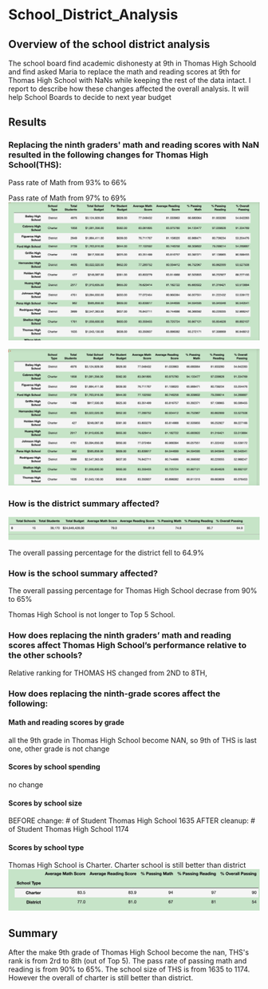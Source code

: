 # School_District_Analysis
## Overview of the school district analysis
The school board  find academic dishonesty at 9th in Thomas High Schoold and find asked Maria to replace the math and reading scores at 9th for Thomas High School with NaNs while keeping the rest of the data intact. I report to describe how these changes affected the overall analysis. It will help School Boards to decide to next year budget
## Results 

### Replacing the ninth graders' math and reading scores with NaN resulted in the following changes for Thomas High School(THS):
Pass rate of Math from 93% to 66%

Pass rate of Math from 97% to 69%
![THS_before_change](Resources/THS_before_change.png)

![THS_after_change](Resources/THS_after_change.png)
### How is the district summary affected?
![district_summary](Resources/district_summary.png)

The overall passing percentage for the district fell to 64.9%
### How is the school summary affected?
The overall passing percentage for Thomas High School decrase from 90% to 65%

Thomas High School is not longer to Top 5 School.


### How does replacing the ninth graders’ math and reading scores affect Thomas High School’s performance relative to the other schools?
Relative ranking for THOMAS HS changed from 2ND to 8TH,
### How does replacing the ninth-grade scores affect the following:
#### Math and reading scores by grade
all the 9th grade in Thomas High School become NAN, so 9th of THS is last one, other grade is not change

#### Scores by school spending
no change
#### Scores by school size
BEFORE change: # of Student Thomas High School       1635
AFTER cleanup: # of Student Thomas High School       1174
#### Scores by school type
Thomas High School is Charter. Charter school is still better than district 
![Type-dis](Resources/Type-dis.png)
## Summary
After the make 9th grade of Thomas High School become the nan, THS's rank is from 2rd to 8th (out of Top 5). The pass rate of passing math and reading is from 90% to 65%.  The school size of THS is from 1635 to 1174. However the overall of charter is still better than district.
